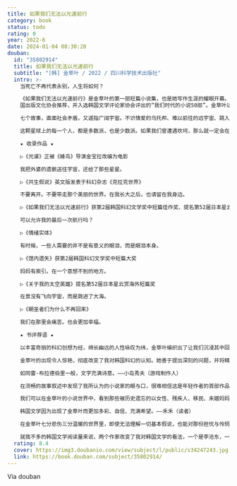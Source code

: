 ```yaml
---
title: 如果我们无法以光速前行
category: book
status: todo
rating: 0
year: 2022-6
date: 2024-01-04 08:30:20
douban:
  id: "35802914"
  title: 如果我们无法以光速前行
  subtitle: "[韩] 金草叶 / 2022 / 四川科学技术出版社"
  intro: >-
    当死亡不再代表永别，人生将如何？

    《如果我们无法以光速前行》是金草叶的第一部短篇小说集，也是她写作生涯的耀眼开幕。这部科幻小说集在韩国一共累计了25万册销量，被《朝鲜日报》《东亚日报》《文化日报》《京乡新闻》等多家权威媒体选为2019年年度图书，获韩国文化艺术委员会、韩
    国出版文化协会推荐，并入选韩国文学评论家协会评出的“我们时代的小说50部”。金草叶以一己之力，打破了“韩国科幻小说是否存在读者”的质疑。

    七个故事，直面社会矛盾，又遥指广阔宇宙。不识情爱的乌托邦、难以前往的远宇宙、跳入大海的宇航员……金草叶将现实的痛楚、想象的宏大以及理解的力量编织在一起，用科幻寻找现实生活的答案——“虽然会痛苦但也更幸福”。

    这颗星球上的每一个人，都是多数派，也是少数派。如果我们曾遭遇坎坷，那么就一定会在金草叶的故事里被理解，被包容。

    ★ 收录作品 ★

    ▷《光谱》正被《蜂鸟》导演金宝拉改编为电影

    我把外婆的遗骸送往宇宙，还给了那些星星。

    ▷《共生假说》英文版发表于科幻杂志《克拉克世界》

    不要离开。不要带走那个美丽的世界。在我长大之后，也请留在我身边。

    ▷《如果我们无法以光速前行》获第2届韩国科幻文学奖中短篇佳作奖、提名第52届日本星云赏海外短篇奖

    可以允许我的最后一次航行吗？

    ▷《情绪实体》

    有时候，一些人需要的并不是有意义的眼泪，而是眼泪本身。

    ▷《馆内遗失》获第2届韩国科幻文学奖中短篇大奖

    妈妈有索引。在一个意想不到的地方。

    ▷《关于我的太空英雄》提名第52届日本星云赏海外短篇奖

    在景没有飞向宇宙，而是跳进了大海。

    ▷《朝圣者们为什么不再回来》

    我们在那里会痛苦。也会更加幸福。

    ★ 书评荐语 ★

    以丰富奇丽的科幻创想为经，绵长幽远的人性咏叹为纬，金草叶编织出了让我们沉浸其中回味无穷的想象世界。——刘慈欣（科幻作家）

    金草叶的出现令人惊艳，彻底改变了我对韩国科幻的认知。她善于提出深刻的问题，并将精妙的解谜过程建立在坚实的科学与人文基础之上。这是一流科幻作家才具备的能力。——姚海军（科幻世界杂志社副总编辑）

    如同雷·布拉德伯里一般，文字充满诗意。——小岛秀夫（游戏制作人）

    在流畅的故事叙述中发现了我所认为的小说家的眼与口，很难相信这是年轻作者的首部作品。从观察的视角到提出的问题，都令人印象深刻。——金衍洙（小说家）

    我们可以在金草叶的小说世界中，看到那些被历史遗忘的以女性、残疾人、移民、未婚妈妈为代表的少数群体的细微感受，以及她们逐渐寻找到自己的正确位置的美丽风景。——印雅瑛（文学评论家）

    韩国文学因为出现了金草叶而更加多彩、自信、充满希望。——禾禾（读者）

    在金草叶七分悲伤三分温暖的世界里，即使无法理解一切基本假说，也能对那份担忧与怜悯感同身受，特别是读到《馆内遗失》的最后，一下子从冷酷的未来世界，被拉回更加冷漠的现实世界，难以言说的闷堵。哪怕我们无法以光速前行，我想我也已经在金草叶的小说里，见过了所有光的色彩。——Ark000（读者）

    就我不多的韩国文学阅读量来说，两个作家改变了我对韩国文学的看法，一个是李沧东，一个是金草叶。不是宏大的故事，有着某种市民气和科幻母体兼容得很好的一面，又带着女性对生活的经验，提出了浪漫的问题。个人最喜欢表题作和《共生假说》。——Adrian（读者）
  rating: 8.4
  cover: https://img3.doubanio.com/view/subject/l/public/s34247243.jpg
  link: https://book.douban.com/subject/35802914/
---
```


Via douban 